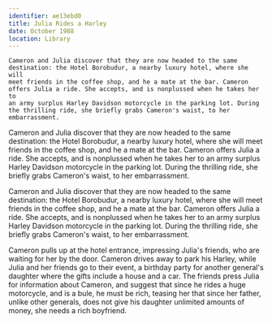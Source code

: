 ```yaml
---
identifier: ae13ebd0
title: Julia Rides a Harley
date: October 1988 
location: Library
---
```


``` synopsis}
Cameron and Julia discover that they are now headed to the same
destination: the Hotel Borobudur, a nearby luxury hotel, where she will
meet friends in the coffee shop, and he a mate at the bar. Cameron
offers Julia a ride. She accepts, and is nonplussed when he takes her to
an army surplus Harley Davidson motorcycle in the parking lot. During
the thrilling ride, she briefly grabs Cameron's waist, to her
embarrassment.

```

Cameron and Julia discover that they are now headed to the same
destination: the Hotel Borobudur, a nearby luxury hotel, where she will
meet friends in the coffee shop, and he a mate at the bar. Cameron
offers Julia a ride. She accepts, and is nonplussed when he takes her to
an army surplus Harley Davidson motorcycle in the parking lot. During
the thrilling ride, she briefly grabs Cameron's waist, to her
embarrassment.

Cameron and Julia discover that they are now headed to the same destination: the Hotel Borobudur, a nearby luxury hotel, where she will meet friends in the coffee shop, and he a mate at the bar. Cameron offers Julia a ride. She accepts, and is nonplussed when he takes her to an army surplus Harley Davidson motorcycle in the parking lot. During the thrilling ride, she briefly grabs Cameron's waist, to her embarrassment.

Cameron pulls up at the hotel entrance, impressing Julia's friends, who are waiting for her by the door. Cameron drives away to park his Harley, while Julia and her friends go to their event, a birthday party for another general's daughter where the gifts include a house and a car. The friends press Julia for information about Cameron, and suggest that since he rides a huge motorcycle, and is a bule, he must be rich, teasing her that since her father, unlike other generals, does not give his daughter unlimited amounts of money, she needs a rich boyfriend.